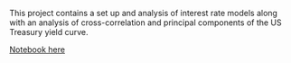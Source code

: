 This project contains a set up and analysis of interest rate models along with an analysis of cross-correlation and principal components of the US Treasury yield curve.

[Notebook here](https://github.com/tocr83/interest_rate_models/blob/main/interest_rate_models2.ipynb)
